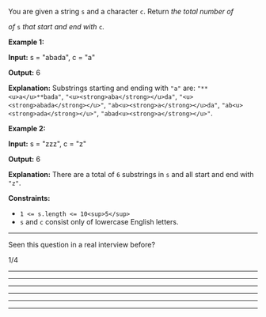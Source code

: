 You are given a string `s` and a character `c`. Return _the total number of_

_of_ `s` _that start and end with_ `c`_._

**Example 1:**

**Input:** s = "abada", c = "a"

**Output:** 6

**Explanation:** Substrings starting and ending with `"a"` are: `"**<u>a</u>**bada"`, `"<u><strong>aba</strong></u>da"`, `"<u><strong>abada</strong></u>"`, `"ab<u><strong>a</strong></u>da"`, `"ab<u><strong>ada</strong></u>"`, `"abad<u><strong>a</strong></u>"`.

**Example 2:**

**Input:** s = "zzz", c = "z"

**Output:** 6

**Explanation:** There are a total of `6` substrings in `s` and all start and end with `"z"`.

**Constraints:**

- `1 <= s.length <= 10<sup>5</sup>`
- `s` and `c` consist only of lowercase English letters.

---

Seen this question in a real interview before?

1/4

---

---

---

---

---

---
